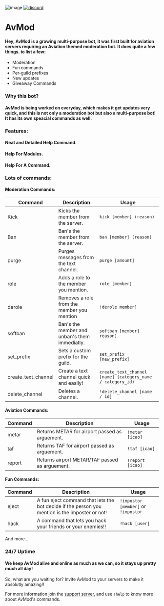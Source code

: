 ![image](https://botlist.space/bot/761414234767884318/badge?property=tag&style=flat-square&color=brightgreen)
[![discord][1]][2]

[1]:  https://botlist.space/bot/761414234767884318/badge?property=support
[2]:  https://discord.gg/eJrTyEX

# **AvMod**

#### Hey, AvMod is a growing multi-purpose bot, it was first built for aviation servers requiring an Aviation themed moderation bot. It does quite a few things. to list a few:

- Moderation
- Fun commands
- Per-guild prefixes
- New updates
- Giveaway Commands

### **Why this bot?**

#### AvMod is being worked on everyday, which makes it get updates very quick, and this is not only a moderation bot but also a multi-purpose bot! It has its own speacial commands as well.

### Features:

#### Neat and Detailed Help Command.
#### Help  For Modules.
#### Help For A Command.

### Lots of commands:

#### Moderation Commands:
<table>
<thead>
<tr>
<th>Command</th>
<th>Description</th>
<th>Usage</th>
</tr>
</thead>
<tbody>
<tr>
<td>Kick</td>
<td>Kicks the member from the server.</td>
<td><code>kick [member] (reason)</code></td>
</tr>
<tr>
<td>Ban</td>
<td>Ban&#39;s the member from the server.</td>
<td><code>ban [member] (reason)</code></td>
</tr>
<tr>
<td>purge</td>
<td>Purges messages from the text channel.</td>
<td><code>purge [amount]</code></td>
</tr>
<tr>
<td>role</td>
<td>Adds a role to the member you mention.</td>
<td><code>role [member]</code></td>
</tr>
<tr>
<td>derole</td>
<td>Removes a role from the member you mention</td>
<td><code>!derole member]</code></td>
</tr>
<tr>
<td>softban</td>
<td>Ban&#39;s the member and unban&#39;s them immediatly.</td>
<td><code>softban [member] reason)</code></td>
</tr>
<tr>
<td>set_prefix</td>
<td>Sets a custom prefix for the guild.</td>
<td><code>set_prefix [new_prefix]</code></td>
</tr>
<tr>
<td>create_text_channel</td>
<td>Create a text channel quick and easily!</td>
<td><code>create_text_channel [name] (category_name / category_id)</code></td>
</tr>
<tr>
<td>delete_channel</td>
<td>Deletes a channel.</td>
<td><code>!delete_channel [name / id]</code></td>
</tr>
</tbody>
</table>
<h4 id="aviation-commands-">Aviation Commands:</h4>
<table>
<thead>
<tr>
<th>Command</th>
<th>Description</th>
<th>Usage</th>
</tr>
</thead>
<tbody>
<tr>
<td>metar</td>
<td>Returns METAR for airport passed as arguement.</td>
<td><code>!metar [icao]</code></td>
</tr>
<tr>
<td>taf</td>
<td>Returns TAF for airport passed as arguement.</td>
<td><code>!taf [icao]</code></td>
</tr>
<tr>
<td>report</td>
<td>Returns airport METAR/TAF passed as arguement.</td>
<td><code>!report [icao]</code></td>
</tr>
</tbody>
</table>
<h4 id="fun-commands-">Fun Commands:</h4>
<table>
<thead>
<tr>
<th>Command</th>
<th>Description</th>
<th>Usage</th>
</tr>
</thead>
<tbody>
<tr>
<td>eject</td>
<td>A fun eject command that lets the bot decide if the person you mention is the imposter or not!</td>
<td><code>!impostor [member]</code> or <code>!impostor</code> </td>
</tr>
<tr>
<td>hack</td>
<td>A command that lets you hack your friends or your enemies!!</td>
<td><code>!hack [user]</code></td>
</tr>
</tbody>
</table>
And more...

### **24/7 Uptime**

#### We keep AvMod alive and online as much as we can, so it stays up pretty much all day!

So, what are you waiting for? Invite AvMod to your servers to make it absolutly amazing!!

For more information join the [support server](https://discord.gg/eJrTyEX), and use `!help` to know more about AvMod's commands.


